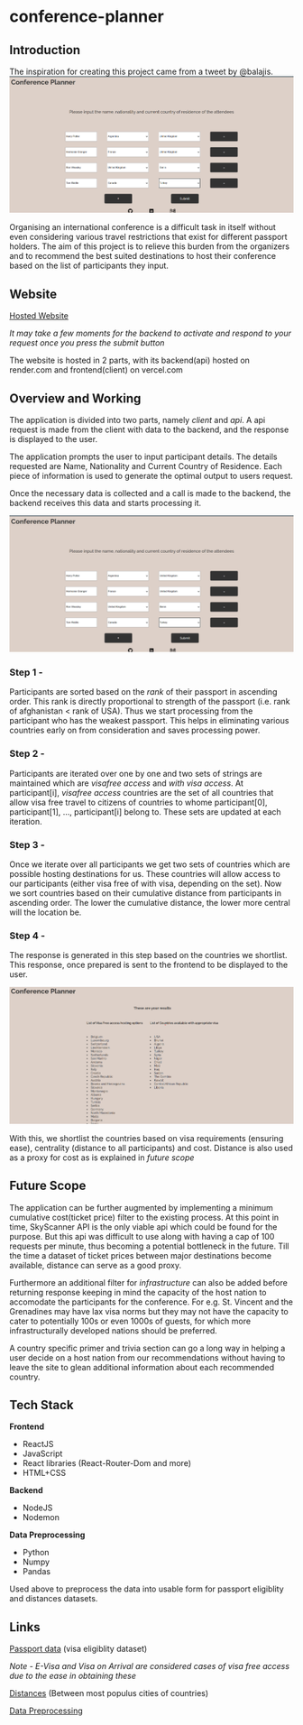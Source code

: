 # conference-planner

## Introduction
The inspiration for creating this project came from a tweet by @balajis.
![tweet](https://github.com/ThePrincipleMan/conference-planner/blob/main/image.png)

Organising an international conference is a difficult task in itself without even considering various travel restrictions that exist for different passport holders.
The aim of this project is to relieve this burden from the organizers and to recommend the best suited destinations to host their conference based on the list of participants they input.

## Website

[Hosted Website](https://conferenceplanner-theprincipleman.netlify.app)

*It may take a few moments for the backend to activate and respond to your request once you press the submit button*

The website is hosted in 2 parts, with its backend(api) hosted on render.com and frontend(client) on vercel.com

## Overview and Working
The application is divided into two parts, namely *client* and *api*. A api request is made from the client with data to the backend, and the response is displayed to the user.

The application prompts the user to input participant details. The details requested are Name, Nationality and Current Country of Residence.
Each piece of information is used to generate the optimal output to users request.

Once the necessary data is collected and a call is made to the backend, the backend receives this data and starts processing it.

![input screen](https://github.com/ThePrincipleMan/conference-planner/blob/main/inputscreen.png)

### Step 1 - 
Participants are sorted based on the *rank* of their passport in ascending order. This rank is directly proportional to strength of the passport (i.e. rank of afghanistan < rank of USA). Thus we start processing from the participant who has the weakest passport. This helps in eliminating various countries early on from consideration and saves processing power.

### Step 2 - 
Participants are iterated over one by one and two sets of strings are maintained which are *visafree access* and *with visa access*.
At participant[i], *visafree access* countries are the set of all countries that allow visa free travel to citizens of countries to whome participant[0], participant[1], ..., participant[i] belong to. These sets are updated at each iteration.

### Step 3 - 
Once we iterate over all participants we get two sets of countries which are possible hosting destinations for us. These countries will allow access to our participants (either visa free of with visa, depending on the set). Now we sort countries based on their cumulative distance from participants in ascending order. The lower the cumulative distance, the lower more central will the location be.

### Step 4 - 
The response is generated in this step based on the countries we shortlist. This response, once prepared is sent to the frontend to be displayed to the user.

![output screen](https://github.com/ThePrincipleMan/conference-planner/blob/main/outputscreen.png)

With this, we shortlist the countries based on visa requirements (ensuring ease), centrality (distance to all participants) and cost.
Distance is also used as a proxy for cost as is explained in *future scope*

## Future Scope
The application can be further augmented by implementing a minimum cumulative cost(ticket price) filter to the existing process. At this point in time, SkyScanner API is the only viable api which could be found for the purpose. But this api was difficult to use along with having a cap of 100 requests per minute, thus becoming a potential bottleneck in the future. Till the time a dataset of ticket prices between major destinations become available, distance can serve as a good proxy.

Furthermore an additional filter for *infrastructure* can also be added before returning response keeping in mind the capacity of the host nation to accomodate the participants for the conference. For e.g. St. Vincent and the Grenadines may have lax visa norms but they may not have the capacity to cater to potentially 100s or even 1000s of guests, for which more infrastructurally developed nations should be preferred.

A country specific primer and trivia section can go a long way in helping a user decide on a host nation from our recommendations without having to leave the site to glean additional information about each recommended country.

## Tech Stack 

**Frontend**
* ReactJS
* JavaScript
* React libraries (React-Router-Dom and more)
* HTML+CSS

**Backend**
* NodeJS
* Nodemon

**Data Preprocessing**
* Python
* Numpy
* Pandas

Used above to preprocess the data into usable form for passport eligiblity and distances datasets.

## Links
[Passport data](https://github.com/ilyankou/passport-index-dataset) (visa eligiblity dataset)

*Note - E-Visa and Visa on Arrival are considered cases of visa free access due to the ease in obtaining these*

[Distances](https://github.com/rahulbot/distances-between-countries) (Between most populus cities of countries)

[Data Preprocessing](https://colab.research.google.com/drive/1lcBgW47d1GUQwURsMzv5iNkjFCxrwKrd?usp=sharing)


